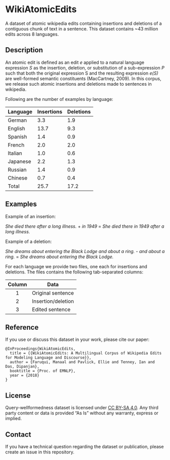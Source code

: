 # WikiAtomicEdits

A dataset of atomic wikipedia edits containing insertions and deletions of a contiguous chunk of text in a sentence. This dataset contains ~43 million edits across 8 languages.

## Description

An atomic edit is defined as an edit *e* applied to a natural language expression *S* as the insertion, deletion, or substitution of a sub-expression *P* such that both the original expression S and the resulting expression *e(S)* are well-formed semantic constituents (MacCartney, 2009). In this corpus, we release such atomic insertions and deletions made to sentences in wikipedia.

Following are the number of examples by language:

Language | Insertions | Deletions |
---------|------------|-----------|
German  | 3.3  | 1.9 |
English | 13.7 | 9.3 |
Spanish | 1.4  | 0.9 |
French  | 2.0  | 2.0 |
Italian | 1.0  | 0.6 |
Japanese| 2.2  | 1.3 |
Russian | 1.4  | 0.9 |
Chinese | 0.7  | 0.4 |
Total   | 25.7 | 17.2|

## Examples

Example of an insertion:

*She died there after a long illness.* + *in 1949* = *She died there in 1949 after a long illness.*

Example of a deletion:

*She dreams about entering the Black Lodge and about a ring.* - *and about a ring.* = *She dreams about entering the Black Lodge.*

For each language we provide two files, one each for insertions and deletions. The files contains the following tab-separated columns:

Column | Data |
:-----:| -----|
1      | Original sentence |
2      | Insertion/deletion|
3      | Edited sentence   |

## Reference 

If you use or discuss this dataset in your work, please cite our paper:

```
@InProceedings{WikiAtomicEdits,
  title = {{WikiAtomicEdits: A Multilingual Corpus of Wikipedia Edits for Modeling Language and Discourse}},
  author = {Faruqui, Manaal and Pavlick, Ellie and Tenney, Ian and Das, Dipanjan},
  booktitle = {Proc. of EMNLP},
  year = {2018}
}
```

## License

Query-wellformedness dataset is licensed under [CC BY-SA 4.0](http://creativecommons.org/licenses/by-sa/4.0/). Any third party content or data is provided “As Is” without any warranty, express or implied.

## Contact

If you have a technical question regarding the dataset or publication, please
create an issue in this repository.
